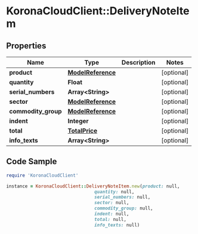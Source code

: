 # KoronaCloudClient::DeliveryNoteItem

## Properties

Name | Type | Description | Notes
------------ | ------------- | ------------- | -------------
**product** | [**ModelReference**](ModelReference.md) |  | [optional] 
**quantity** | **Float** |  | [optional] 
**serial_numbers** | **Array&lt;String&gt;** |  | [optional] 
**sector** | [**ModelReference**](ModelReference.md) |  | [optional] 
**commodity_group** | [**ModelReference**](ModelReference.md) |  | [optional] 
**indent** | **Integer** |  | [optional] 
**total** | [**TotalPrice**](TotalPrice.md) |  | [optional] 
**info_texts** | **Array&lt;String&gt;** |  | [optional] 

## Code Sample

```ruby
require 'KoronaCloudClient'

instance = KoronaCloudClient::DeliveryNoteItem.new(product: null,
                                 quantity: null,
                                 serial_numbers: null,
                                 sector: null,
                                 commodity_group: null,
                                 indent: null,
                                 total: null,
                                 info_texts: null)
```


